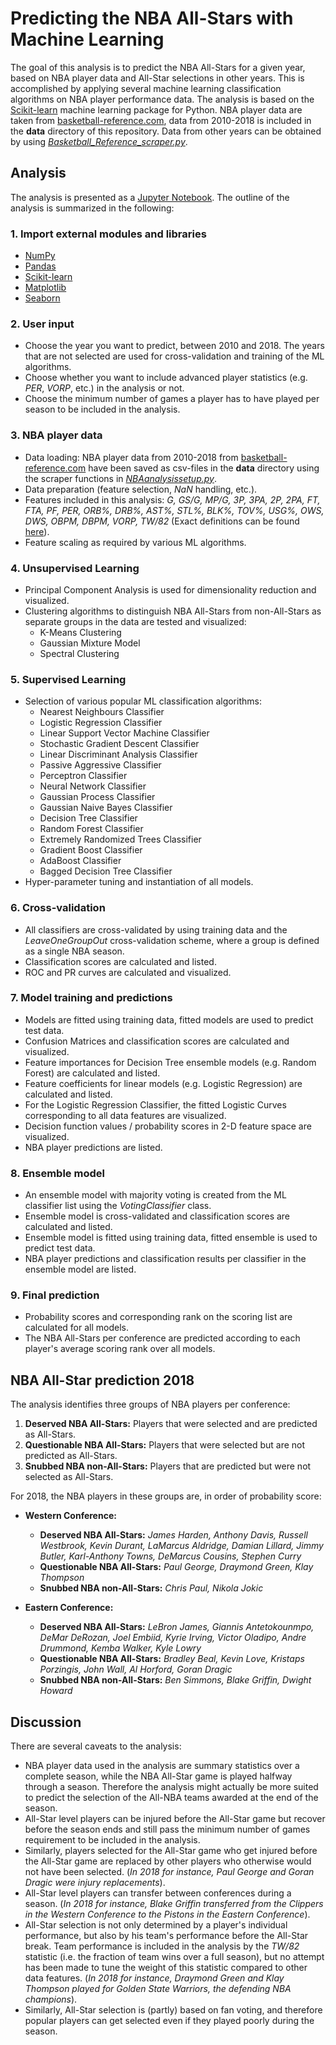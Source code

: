 # Predicting the NBA All-Stars with Machine Learning

The goal of this analysis is to predict the NBA All-Stars for a given year, based on NBA player data and All-Star selections in other years. This is accomplished by applying several machine learning classification algorithms on NBA player performance data. The analysis is based on the [Scikit-learn](http://scikit-learn.org) machine learning package for Python. NBA player data are taken from [basketball-reference.com](https://www.basketball-reference.com), data from 2010-2018 is included in the **data** directory of this repository. Data from other years can be obtained by using [*Basketball_Reference_scraper.py*](Basketball_Reference_scraper.py).  

## Analysis

The analysis is presented as a [Jupyter Notebook](NBA_All-Stars.ipynb). The outline of the analysis is summarized in the following:

### 1. Import external modules and libraries

- [NumPy](http://www.numpy.org)
- [Pandas](https://pandas.pydata.org)
- [Scikit-learn](http://scikit-learn.org)
- [Matplotlib](https://matplotlib.org/)
- [Seaborn](https://seaborn.pydata.org/)

### 2. User input

- Choose the year you want to predict, between 2010 and 2018. The years that are not selected are used for cross-validation and training of the ML algorithms.
- Choose whether you want to include advanced player statistics (e.g. *PER*, *VORP*, etc.) in the analysis or not.
- Choose the minimum number of games a player has to have played per season to be included in the analysis.

### 3. NBA player data

- Data loading: NBA player data from 2010-2018 from [basketball-reference.com](https://www.basketball-reference.com) have been saved as csv-files in the **data** directory using the scraper functions in [*NBAanalysissetup.py*](NBAanalysissetup.py).
- Data preparation (feature selection, *NaN* handling, etc.).
- Features included in this analysis: *G, GS/G, MP/G, 3P, 3PA, 2P, 2PA, FT, FTA, PF, PER, ORB%, DRB%, AST%, STL%, BLK%, TOV%, USG%, OWS, DWS, OBPM, DBPM, VORP, TW/82* (Exact definitions can be found [here](https://www.basketball-reference.com/about/glossary.html)).
- Feature scaling as required by various ML algorithms.

### 4. Unsupervised Learning

- Principal Component Analysis is used for dimensionality reduction and visualized.
- Clustering algorithms to distinguish NBA All-Stars from non-All-Stars as separate groups in the data are tested and visualized:
	- K-Means Clustering
	- Gaussian Mixture Model
	- Spectral Clustering 

### 5. Supervised Learning

- Selection of various popular ML classification algorithms:
	- Nearest Neighbours Classifier
	- Logistic Regression Classifier
	- Linear Support Vector Machine Classifier
	- Stochastic Gradient Descent Classifier
	- Linear Discriminant Analysis Classifier
	- Passive Aggressive Classifier
	- Perceptron Classifier
	- Neural Network Classifier
	- Gaussian Process Classifier
	- Gaussian Naive Bayes Classifier
	- Decision Tree Classifier
	- Random Forest Classifier
	- Extremely Randomized Trees Classifier
	- Gradient Boost Classifier
	- AdaBoost Classifier
	- Bagged Decision Tree Classifier
- Hyper-parameter tuning and instantiation of all models.

### 6. Cross-validation 

- All classifiers are cross-validated by using training data and the *LeaveOneGroupOut* cross-validation scheme, where a group is defined as a single NBA season.
- Classification scores are calculated and listed.
- ROC and PR curves are calculated and visualized.

### 7. Model training and predictions

- Models are fitted using training data, fitted models are used to predict test data.
- Confusion Matrices and classification scores are calculated and visualized.
- Feature importances for Decision Tree ensemble models (e.g. Random Forest) are calculated and listed.
- Feature coefficients for linear models (e.g. Logistic Regression) are calculated and listed.
- For the Logistic Regression Classifier, the fitted Logistic Curves corresponding to all data features are visualized.
- Decision function values / probability scores in 2-D feature space are visualized.
- NBA player predictions are listed.

### 8. Ensemble model

- An ensemble model with majority voting is created from the ML classifier list using the *VotingClassifier* class.
- Ensemble model is cross-validated and classification scores are calculated and listed.
- Ensemble model is fitted using training data, fitted ensemble is used to predict test data.
- NBA player predictions and classification results per classifier in the ensemble model are listed.

### 9. Final prediction

- Probability scores and corresponding rank on the scoring list are calculated for all models.
- The NBA All-Stars per conference are predicted according to each player's average scoring rank over all models.

## NBA All-Star prediction 2018

The analysis identifies three groups of NBA players per conference:

1. **Deserved NBA All-Stars:**     Players that were selected and are predicted as All-Stars.
2. **Questionable NBA All-Stars:** Players that were selected but are not predicted as All-Stars.
3. **Snubbed NBA non-All-Stars:**  Players that are predicted but were not selected as All-Stars.

For 2018, the NBA players in these groups are, in order of probability score:

- **Western Conference:**

	- **Deserved NBA All-Stars:** *James Harden, Anthony Davis, Russell Westbrook, Kevin Durant, LaMarcus Aldridge, Damian Lillard, Jimmy Butler, Karl-Anthony Towns, DeMarcus Cousins, Stephen Curry*
	- **Questionable NBA All-Stars:** *Paul George, Draymond Green, Klay Thompson*
	- **Snubbed NBA non-All-Stars:** *Chris Paul, Nikola Jokic*

- **Eastern Conference:**

	- **Deserved NBA All-Stars:** *LeBron James, Giannis Antetokounmpo, DeMar DeRozan, Joel Embiid, Kyrie Irving, Victor Oladipo, Andre Drummond, Kemba Walker, Kyle Lowry*
	- **Questionable NBA All-Stars:** *Bradley Beal, Kevin Love, Kristaps Porzingis, John Wall, Al Horford, Goran Dragic*
	- **Snubbed NBA non-All-Stars:** *Ben Simmons, Blake Griffin, Dwight Howard*

## Discussion

There are several caveats to the analysis:

- NBA player data used in the analysis are summary statistics over a complete season, while the NBA All-Star game is played halfway through a season. Therefore the analysis might actually be more suited to predict the selection of the All-NBA teams awarded at the end of the season.
- All-Star level players can be injured before the All-Star game but recover before the season ends and still pass the minimum number of games requirement to be included in the analysis.
- Similarly, players selected for the All-Star game who get injured before the All-Star game are replaced by other players who otherwise would not have been selected. (*In 2018 for instance, Paul George and Goran Dragic were injury replacements*). 
- All-Star level players can transfer between conferences during a season. (*In 2018 for instance, Blake Griffin transferred from the Clippers in the Western Conference to the Pistons in the Eastern Conference*).
- All-Star selection is not only determined by a player's individual performance, but also by his team's performance before the All-Star break. Team performance is included in the analysis by the *TW/82* statistic (i.e. the fraction of team wins over a full season), but no attempt has been made to tune the weight of this statistic compared to other data features. (*In 2018 for instance, Draymond Green and Klay Thompson played for Golden State Warriors, the defending NBA champions*).
- Similarly, All-Star selection is (partly) based on fan voting, and therefore popular players can get selected even if they played poorly during the season. 
